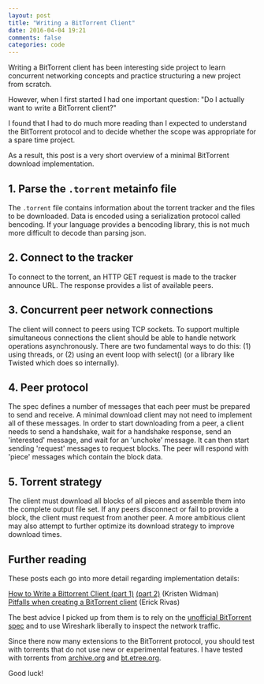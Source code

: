 ```yaml
---
layout: post
title: "Writing a BitTorrent Client"
date: 2016-04-04 19:21
comments: false
categories: code
---
```


Writing a BitTorrent client has been interesting side project to learn concurrent networking concepts and practice structuring a new project from scratch.

However, when I first started I had one important question: "Do I actually want to write a BitTorrent client?"

I found that I had to do much more reading than I expected to understand the BitTorrent protocol and to decide whether the scope was appropriate for a spare time project.

As a result, this post is a very short overview of a minimal BitTorrent download implementation.

## 1. Parse the `.torrent` metainfo file
The `.torrent` file contains information about the torrent tracker and the files to be downloaded.
Data is encoded using a serialization protocol called bencoding.
If your language provides a bencoding library, this is not much more difficult to decode than parsing json.

## 2. Connect to the tracker
To connect to the torrent, an HTTP GET request is made to the tracker announce URL.
The response provides a list of available peers.

## 3. Concurrent peer network connections
The client will connect to peers using TCP sockets.
To support multiple simultaneous connections the client should be able to handle network operations asynchronously.
There are two fundamental ways to do this: (1) using threads, or
(2) using an event loop with select() (or a library like Twisted which does so internally).

## 4. Peer protocol
The spec defines a number of messages that each peer must be prepared to send and receive.
A minimal download client may not need to implement all of these messages.
In order to start downloading from a peer, a client needs to send a handshake, wait for a handshake response,
send an 'interested' message, and wait for an 'unchoke' message.
It can then start sending 'request' messages to request blocks.
The peer will respond with 'piece' messages which contain the block data.

## 5. Torrent strategy
The client must download all blocks of all pieces and assemble them into the complete output file
set. If any peers disconnect or fail to provide a block, the client must request from another peer. A more ambitious client may also attempt to further optimize its download strategy to improve download times.

## Further reading

These posts each go into more detail regarding implementation details:

[How to Write a Bittorrent Client (part 1)](http://www.kristenwidman.com/blog/33/how-to-write-a-bittorrent-client-part-1/) 
[(part 2)](http://www.kristenwidman.com/blog/71/how-to-write-a-bittorrent-client-part-2/)
(Kristen Widman)  
[Pitfalls when creating a BitTorrent client](http://charmeleon.github.io/advice/2012/11/26/pitfalls-when-creating-a-bittorrent-client/) (Erick Rivas)

The best advice I picked up from them is to rely on the [unofficial BitTorrent spec](https://wiki.theory.org/BitTorrentSpecification) and to use Wireshark liberally to inspect the network traffic.

Since there now many extensions to the BitTorrent protocol, you should test with torrents that do not use new or experimental features. I have tested with torrents from [archive.org](https://archive.org/details/bittorrent) and [bt.etree.org](http://bt.etree.org/).

Good luck!
